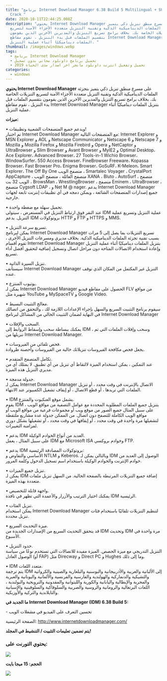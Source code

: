 ```yaml
---
title: "برنامج Internet Download Manager 6.38 Build 5 Multilingual + SUPER CLEAN
  Crack "
date: 2020-10-11T22:44:25.008Z
description: "يحتوي Internet Download Manager على مسرع منطق تنزيل ذكي يتميز
  بتجزئة الملفات الديناميكية الذكية وتقنية التنزيل متعددة الأجزاء الآمنة لتسريع
  التنزيلات الخاصة بك. بخلاف برامج تسريع التنزيل والمديرين الآخرين الذين يقومون
  بتقسيم الملفات قبل بدء التنزيل ، تقوم مقاطع Internet Download Manager بتنزيل
  الملفات ديناميكيًا أثناء عملية التنزيل. "
thumbnail: /images/windows.webp
tags:
  - برنامج Internet Download Manager
  - تحميل برنامج داونلود مجاني بدون تسجيل
  - تحميل وتفعيل انترنت داونلود مانجر اخر اصدار مدى الحياة 2019
categories:
  - windows
---
```

<!--StartFragment-->



**يحتوي Internet Download Manager** على مسرع منطق تنزيل ذكي يتميز بتجزئة الملفات الديناميكية الذكية وتقنية التنزيل متعددة الأجزاء الآمنة لتسريع التنزيلات الخاصة بك. بخلاف برامج تسريع التنزيل والمديرين الآخرين الذين يقومون بتقسيم الملفات قبل بدء التنزيل ، تقوم مقاطع Internet Download Manager بتنزيل الملفات ديناميكيًا أثناء عملية التنزيل.



**ميزات:**

• ويدعم جميع المتصفحات الشعبية وتطبيقات!\
تم اختبار Internet Download Manager مع المتصفحات التالية: Internet Explorer و MSN Explorer و AOL و Netscape Communicator و Netscape 6 و Netscape 7 و Mozilla و Mozilla Firefox و Mozilla Firebird و Opera و NetCaptor و UltraBrowser و Slim Browser و Avant Browser و MyIE2 و Optimal Desktop، Ace Explorer، Advanced Browser، 27 Tools-in-1 Wichio Browser، WindowSurfer، 550 Access Browser، FineBrowser Freeware، Kopassa Browser، Fast Browser Pro، Enigma Browser، GoSuRF، K-Meleon، Smart Explorer، The Off By One متصفح الويب ، Smartalec Voyager ، CrystalPort AppCapture ، متصفح العائلة ، متصفح الويب XANA ، Bluto ، AutoSurf ، متصفح الويب 32 بت ، BrowsMan ، WrestlingBrowser ، متصفح Eminem ، UltraBrowser ، متصفح Cygsoft LDAP ، و Net M @ nager. يدعم Internet Download Manager جميع إصدارات المتصفحات الشائعة ، ويمكن دمجه في أي تطبيقات إنترنت تابعة لجهات خارجية.

• تحميل سهلة مع ضغطة واحدة.\
عند النقر فوق ارتباط التنزيل في المستعرض ، سيتولى IDM عملية التنزيل وتسريع عملية التنزيل. يدعم IDM بروتوكولات HTTP و FTP و HTTPS و MMS.

• تسريع سرعة التنزيل.\
يمكن لبرنامج Internet Download Manager تسريع التنزيلات بما يصل إلى 5 مرات بسبب تقنية تجزئة الملفات الديناميكية الذكية. بخلاف مديري ومسرعات التنزيل الأخرى ، تقوم أقسام Internet Download Manager بتنزيل الملفات ديناميكيًا أثناء عملية التنزيل وإعادة استخدام الاتصالات المتاحة دون مراحل اتصال وتسجيل إضافية لتحقيق أفضل أداء تسريع.

• تنزيل السيرة الذاتية.\
سيستأنف Internet Download Manager التنزيل غير المكتمل من المكان الذي توقف عنده.

• يوتيوب المنتزع.\
يمكن لـ Internet Download Manager الحصول على مقاطع فيديو FLV من مواقع شهيرة مثل YouTube و MySpaceTV و Google Video.

• معالج التثبيت البسيط.\
سيقوم برنامج التثبيت السريع والسهل بإجراء الإعدادات اللازمة لك ، والتحقق من اتصالك في النهاية لضمان التثبيت الخالي من المشاكل لبرنامج Internet Download Manager

• السحب والإفلات.\
يمكنك ببساطة سحب وإسقاط الروابط إلى IDM ، وسحب وإفلات الملفات التي تم تنزيلها من Internet Download Manager.

• فحص تلقائي من الفيروسات.\
يجعل فحص مكافحة الفيروسات تنزيلاتك خالية من الفيروسات وأحصنة طروادة.

• تكامل المتصفح المتقدم.\
عند التمكين ، يمكن استخدام الميزة لالتقاط أي تنزيل من أي تطبيق. لا يمتلك أي من مديري التنزيل هذه الميزة.

• جدولة مدمجة.\
يمكن لـ Internet Download Manager الاتصال بالإنترنت في وقت محدد ، أو تنزيل الملفات التي تريدها ، أو قطع الاتصال ، أو إيقاف تشغيل الكمبيوتر عند الانتهاء.

• IDM يشمل موقع العنكبوت والمنتزع.\
يقوم IDM بتنزيل جميع الملفات المطلوبة المحددة مع عوامل التصفية من مواقع الويب ، على سبيل المثال جميع الصور من موقع ويب أو مجموعات فرعية من مواقع الويب أو مواقع الويب الكاملة للتصفح دون اتصال. من الممكن جدولة عدة مشاريع ملتقطة لتشغيلها مرة واحدة في وقت محدد ، أو إيقافها في وقت محدد ، أو تشغيلها بشكل دوري لمزامنة التغييرات.

• يدعم IDM العديد من أنواع الخوادم الوكيلة.\
على سبيل المثال ، يعمل IDM مع Microsoft ISA وخوادم بروكسي FTP.

• يدعم IDM بروتوكولات المصادقة الرئيسية:\
الأساسي والتفاوض و NTLM و Keberos. وبالتالي يمكن لـ IDM الوصول إلى العديد من خوادم الإنترنت والخوادم الوكيلة باستخدام اسم تسجيل الدخول وكلمة المرور.

• تنزيل جميع الميزات.\
يمكن لـ IDM إضافة جميع التنزيلات المرتبطة بالصفحة الحالية. من السهل تنزيل ملفات متعددة بهذه الميزة.

• واجهة قابلة للتخصيص.\
يمكنك اختيار الترتيب والأزرار والأعمدة التي تظهر في نافذة IDM الرئيسية.

• تنزيل الفئات.\
يمكن استخدام Internet Download Manager لتنظيم التنزيلات تلقائيًا باستخدام فئات تنزيل محددة.

• ميزة التحديث السريع.\
قد يتحقق التحديث السريع من الإصدارات الجديدة من IDM وتحديث IDM مرة واحدة في الأسبوع.

• حدود التنزيل.\
التنزيل التدريجي مع ميزة الحصص. الميزة مفيدة للاتصالات التي تستخدم نوعًا من سياسة الوصول العادل (أو FAP) مثل Direcway و Direct PC و Hughes وما إلى ذلك.

• IDM متعدد اللغات.\
يتم ترجمة IDM إلى الألبانية والعربية والأذربيجانية والبوسنية والبلغارية والصينية والكرواتية والتشيكية والدنماركية والهولندية والفارسية والفرنسية والألمانية واليونانية والعبرية والمجرية والإيطالية واليابانية والكورية والليتوانية والمقدونية والنرويجية والبولندية ، اللغات البرتغالية والرومانية والروسية والصربية والسلوفاكية والسلوفينية والإسبانية والتايلاندية والتركية والأوزبكية.



**ما الجديد في Internet Download Manager (IDM) 6.38 Build 5:**

\- تحسين التعرف على الفيديو في مشغلات الويب



الصفحة الرئيسية: http://www.internetdownloadmanager.com/



**يتم تضمين تعليمات التثبيت / التنشيط في المجلد!**

### يحتوي التورنت على:

![](https://ftuapps.dev/wp-content/uploads/2020/10/i-.png)



**الحجم: 15 ميجا بايت**

[![](https://ftuapps.dev/wp-content/uploads/2019/12/zz.png)](https://ftuapps.dev/wp-content/uploads/2020/10/FTUApps.com-Internet-Download-Manager-6.38-Build-5-Multilingual-SUPER-CLEAN-Crack.torrent)



<!--EndFragment-->